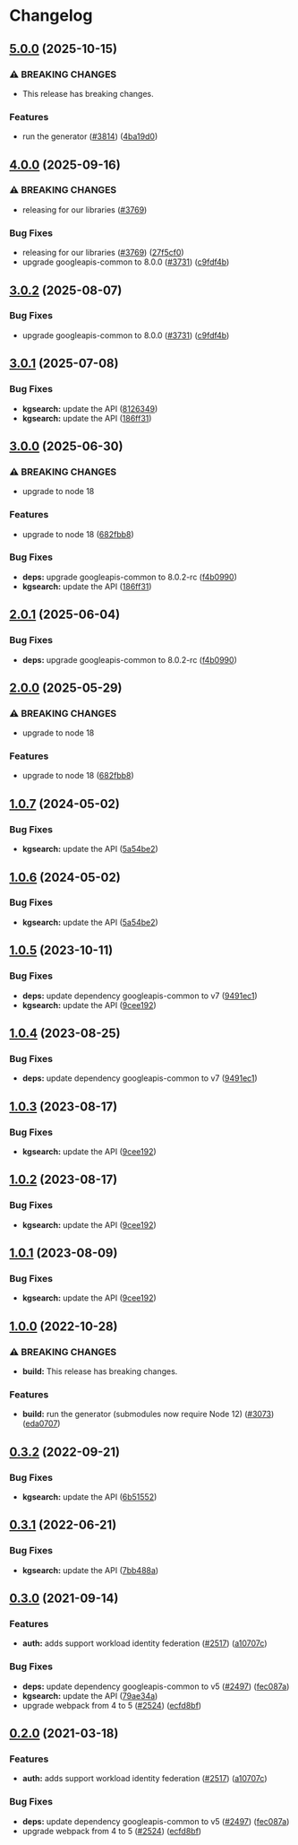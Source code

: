 # Changelog

## [5.0.0](https://github.com/googleapis/google-api-nodejs-client/compare/kgsearch-v4.0.0...kgsearch-v5.0.0) (2025-10-15)


### ⚠ BREAKING CHANGES

* This release has breaking changes.

### Features

* run the generator ([#3814](https://github.com/googleapis/google-api-nodejs-client/issues/3814)) ([4ba19d0](https://github.com/googleapis/google-api-nodejs-client/commit/4ba19d068b2b8deb28d773ebc6a3418f5e4a7162))

## [4.0.0](https://github.com/googleapis/google-api-nodejs-client/compare/kgsearch-v3.0.1...kgsearch-v4.0.0) (2025-09-16)


### ⚠ BREAKING CHANGES

* releasing for our libraries ([#3769](https://github.com/googleapis/google-api-nodejs-client/issues/3769))

### Bug Fixes

* releasing for our libraries ([#3769](https://github.com/googleapis/google-api-nodejs-client/issues/3769)) ([27f5cf0](https://github.com/googleapis/google-api-nodejs-client/commit/27f5cf0a0190a5e8e8bf970f7a7cf77c409f093e))
* upgrade googleapis-common to 8.0.0  ([#3731](https://github.com/googleapis/google-api-nodejs-client/issues/3731)) ([c9fdf4b](https://github.com/googleapis/google-api-nodejs-client/commit/c9fdf4b34d6c9bcf608eee35dd281d4680be9797))

## [3.0.2](https://github.com/googleapis/google-api-nodejs-client/compare/kgsearch-v3.0.1...kgsearch-v3.0.2) (2025-08-07)


### Bug Fixes

* upgrade googleapis-common to 8.0.0  ([#3731](https://github.com/googleapis/google-api-nodejs-client/issues/3731)) ([c9fdf4b](https://github.com/googleapis/google-api-nodejs-client/commit/c9fdf4b34d6c9bcf608eee35dd281d4680be9797))

## [3.0.1](https://github.com/googleapis/google-api-nodejs-client/compare/kgsearch-v3.0.0...kgsearch-v3.0.1) (2025-07-08)


### Bug Fixes

* **kgsearch:** update the API ([8126349](https://github.com/googleapis/google-api-nodejs-client/commit/812634977925c7086ef2fba2eee9e51acf48de1d))
* **kgsearch:** update the API ([186ff31](https://github.com/googleapis/google-api-nodejs-client/commit/186ff31e9dacbb1194d10075c9f0be4f53c53165))

## [3.0.0](https://github.com/googleapis/google-api-nodejs-client/compare/kgsearch-v2.0.1...kgsearch-v3.0.0) (2025-06-30)


### ⚠ BREAKING CHANGES

* upgrade to node 18

### Features

* upgrade to node 18 ([682fbb8](https://github.com/googleapis/google-api-nodejs-client/commit/682fbb869189ae92b3e9a194d37d0548af0c1f92))


### Bug Fixes

* **deps:** upgrade googleapis-common to 8.0.2-rc ([f4b0990](https://github.com/googleapis/google-api-nodejs-client/commit/f4b099071040cfbcfe4a2e7d487d45ee93b369e0))
* **kgsearch:** update the API ([186ff31](https://github.com/googleapis/google-api-nodejs-client/commit/186ff31e9dacbb1194d10075c9f0be4f53c53165))

## [2.0.1](https://github.com/googleapis/google-api-nodejs-client/compare/kgsearch-v2.0.0...kgsearch-v2.0.1) (2025-06-04)


### Bug Fixes

* **deps:** upgrade googleapis-common to 8.0.2-rc ([f4b0990](https://github.com/googleapis/google-api-nodejs-client/commit/f4b099071040cfbcfe4a2e7d487d45ee93b369e0))

## [2.0.0](https://github.com/googleapis/google-api-nodejs-client/compare/kgsearch-v1.0.7...kgsearch-v2.0.0) (2025-05-29)


### ⚠ BREAKING CHANGES

* upgrade to node 18

### Features

* upgrade to node 18 ([682fbb8](https://github.com/googleapis/google-api-nodejs-client/commit/682fbb869189ae92b3e9a194d37d0548af0c1f92))

## [1.0.7](https://github.com/googleapis/google-api-nodejs-client/compare/kgsearch-v1.0.6...kgsearch-v1.0.7) (2024-05-02)


### Bug Fixes

* **kgsearch:** update the API ([5a54be2](https://github.com/googleapis/google-api-nodejs-client/commit/5a54be26f5328c9a0b167cc06e4026358e1970df))

## [1.0.6](https://github.com/googleapis/google-api-nodejs-client/compare/kgsearch-v1.0.5...kgsearch-v1.0.6) (2024-05-02)


### Bug Fixes

* **kgsearch:** update the API ([5a54be2](https://github.com/googleapis/google-api-nodejs-client/commit/5a54be26f5328c9a0b167cc06e4026358e1970df))

## [1.0.5](https://github.com/googleapis/google-api-nodejs-client/compare/kgsearch-v1.0.4...kgsearch-v1.0.5) (2023-10-11)


### Bug Fixes

* **deps:** update dependency googleapis-common to v7 ([9491ec1](https://github.com/googleapis/google-api-nodejs-client/commit/9491ec1cdc3c413e7d73edcfcd59cf5c28a7c855))
* **kgsearch:** update the API ([9cee192](https://github.com/googleapis/google-api-nodejs-client/commit/9cee192c083e98dca098ba829f41eae6743abfaf))

## [1.0.4](https://github.com/googleapis/google-api-nodejs-client/compare/kgsearch-v1.0.3...kgsearch-v1.0.4) (2023-08-25)


### Bug Fixes

* **deps:** update dependency googleapis-common to v7 ([9491ec1](https://github.com/googleapis/google-api-nodejs-client/commit/9491ec1cdc3c413e7d73edcfcd59cf5c28a7c855))

## [1.0.3](https://github.com/googleapis/google-api-nodejs-client/compare/kgsearch-v1.0.2...kgsearch-v1.0.3) (2023-08-17)


### Bug Fixes

* **kgsearch:** update the API ([9cee192](https://github.com/googleapis/google-api-nodejs-client/commit/9cee192c083e98dca098ba829f41eae6743abfaf))

## [1.0.2](https://github.com/googleapis/google-api-nodejs-client/compare/kgsearch-v1.0.1...kgsearch-v1.0.2) (2023-08-17)


### Bug Fixes

* **kgsearch:** update the API ([9cee192](https://github.com/googleapis/google-api-nodejs-client/commit/9cee192c083e98dca098ba829f41eae6743abfaf))

## [1.0.1](https://github.com/googleapis/google-api-nodejs-client/compare/kgsearch-v1.0.0...kgsearch-v1.0.1) (2023-08-09)


### Bug Fixes

* **kgsearch:** update the API ([9cee192](https://github.com/googleapis/google-api-nodejs-client/commit/9cee192c083e98dca098ba829f41eae6743abfaf))

## [1.0.0](https://github.com/googleapis/google-api-nodejs-client/compare/kgsearch-v0.3.2...kgsearch-v1.0.0) (2022-10-28)


### ⚠ BREAKING CHANGES

* **build:** This release has breaking changes.

### Features

* **build:** run the generator (submodules now require Node 12) ([#3073](https://github.com/googleapis/google-api-nodejs-client/issues/3073)) ([eda0707](https://github.com/googleapis/google-api-nodejs-client/commit/eda07079dadab46a80b6f9ede618f4f43030169e))

## [0.3.2](https://github.com/googleapis/google-api-nodejs-client/compare/kgsearch-v0.3.1...kgsearch-v0.3.2) (2022-09-21)


### Bug Fixes

* **kgsearch:** update the API ([6b51552](https://github.com/googleapis/google-api-nodejs-client/commit/6b515524f33f1dee735199f5df43828c006e6798))

## [0.3.1](https://github.com/googleapis/google-api-nodejs-client/compare/kgsearch-v0.3.0...kgsearch-v0.3.1) (2022-06-21)


### Bug Fixes

* **kgsearch:** update the API ([7bb488a](https://github.com/googleapis/google-api-nodejs-client/commit/7bb488a119e085afcde3ff0a12f7a017c876e30d))

## [0.3.0](https://www.github.com/googleapis/google-api-nodejs-client/compare/kgsearch-v0.2.0...kgsearch-v0.3.0) (2021-09-14)


### Features

* **auth:** adds support workload identity federation ([#2517](https://www.github.com/googleapis/google-api-nodejs-client/issues/2517)) ([a10707c](https://www.github.com/googleapis/google-api-nodejs-client/commit/a10707c477759e7c9ef6360a2fe800856fb600c1))


### Bug Fixes

* **deps:** update dependency googleapis-common to v5 ([#2497](https://www.github.com/googleapis/google-api-nodejs-client/issues/2497)) ([fec087a](https://www.github.com/googleapis/google-api-nodejs-client/commit/fec087abcf3d994dd41c3ffa0a0c12b1f9f09dae))
* **kgsearch:** update the API ([79ae34a](https://www.github.com/googleapis/google-api-nodejs-client/commit/79ae34a560e47af0a95aac44257e17b81df99bec))
* upgrade webpack from 4 to 5  ([#2524](https://www.github.com/googleapis/google-api-nodejs-client/issues/2524)) ([ecfd8bf](https://www.github.com/googleapis/google-api-nodejs-client/commit/ecfd8bfcd06e1beabff7ec9a8c4000222379eb8d))

## [0.2.0](https://www.github.com/googleapis/google-api-nodejs-client/compare/kgsearch-v0.1.0...kgsearch-v0.2.0) (2021-03-18)


### Features

* **auth:** adds support workload identity federation ([#2517](https://www.github.com/googleapis/google-api-nodejs-client/issues/2517)) ([a10707c](https://www.github.com/googleapis/google-api-nodejs-client/commit/a10707c477759e7c9ef6360a2fe800856fb600c1))


### Bug Fixes

* **deps:** update dependency googleapis-common to v5 ([#2497](https://www.github.com/googleapis/google-api-nodejs-client/issues/2497)) ([fec087a](https://www.github.com/googleapis/google-api-nodejs-client/commit/fec087abcf3d994dd41c3ffa0a0c12b1f9f09dae))
* upgrade webpack from 4 to 5  ([#2524](https://www.github.com/googleapis/google-api-nodejs-client/issues/2524)) ([ecfd8bf](https://www.github.com/googleapis/google-api-nodejs-client/commit/ecfd8bfcd06e1beabff7ec9a8c4000222379eb8d))
